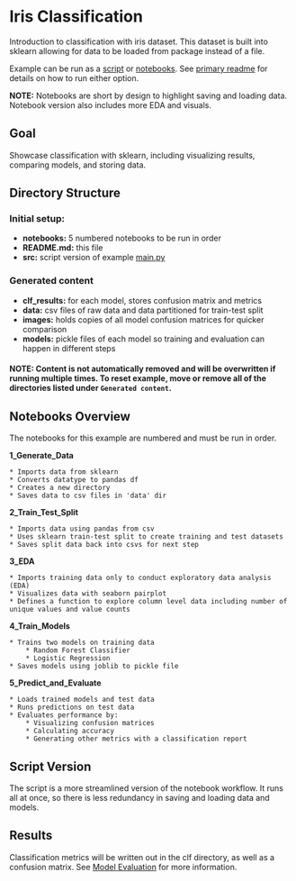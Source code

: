 # Iris Classification
Introduction to classification with iris dataset. This dataset is built into sklearn allowing for data to be loaded from package instead of a file.

Example can be run as a [script](./src/main.py) or [notebooks](./notebooks/). See [primary readme](./../../README.md) for details on how to run either option.

**NOTE:** Notebooks are short by design to highlight saving and loading data. Notebook version also includes more EDA and visuals.

## Goal

Showcase classification with sklearn, including visualizing results, comparing models, and storing data. 

## Directory Structure
### Initial setup:
- **notebooks:** 5 numbered notebooks to be run in order
- **README.md:** this file
- **src:** script version of example [main.py](./src/main.py)

### Generated content
- **clf_results:** for each model, stores confusion matrix and metrics
- **data:** csv files of raw data and data partitioned for train-test split
- **images:** holds copies of all model confusion matrices for quicker comparison
- **models:** pickle files of each model so training and evaluation can happen in different steps

#### NOTE: Content is not automatically removed and will be overwritten if running multiple times. To reset example, move or remove all of the directories listed under `Generated content`.

## Notebooks Overview

The notebooks for this example are numbered and must be run in order. 

**1_Generate_Data**

    * Imports data from sklearn
    * Converts datatype to pandas df
    * Creates a new directory
    * Saves data to csv files in 'data' dir

**2_Train_Test_Split**

    * Imports data using pandas from csv
    * Uses sklearn train-test split to create training and test datasets
    * Saves split data back into csvs for next step

**3_EDA**

    * Imports training data only to conduct exploratory data analysis (EDA)
    * Visualizes data with seaborn pairplot
    * Defines a function to explore column level data including number of unique values and value counts

**4_Train_Models**

    * Trains two models on training data
        * Random Forest Classifier
        * Logistic Regression
    * Saves models using joblib to pickle file

**5_Predict_and_Evaluate**

    * Loads trained models and test data
    * Runs predictions on test data
    * Evaluates performance by:
        * Visualizing confusion matrices
        * Calculating accuracy
        * Generating other metrics with a classification report

## Script Version

The script is a more streamlined version of the notebook workflow. It runs all at once, so there is less redundancy in saving and loading data and models. 

## Results

Classification metrics will be written out in the clf directory, as well as a confusion matrix. See [Model Evaluation](../../Markdowns/ModelEvaluation.md) for more information.

